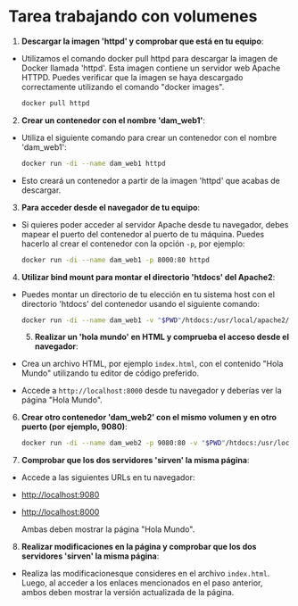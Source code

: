 # Tarea trabajando con volumenes 



1. **Descargar la imagen 'httpd' y comprobar que está en tu equipo**:
- Utilizamos el comando docker pull httpd para descargar la imagen de Docker llamada 'httpd'. Esta imagen contiene un servidor web Apache HTTPD.
Puedes verificar que la imagen se haya descargado correctamente utilizando el comando "docker images".

   ```bash
   docker pull httpd
   ```

2. **Crear un contenedor con el nombre 'dam_web1'**:

- Utiliza el siguiente comando para crear un contenedor con el nombre 'dam_web1':


   ```bash
   docker run -di --name dam_web1 httpd
   ```
- Esto creará un contenedor a partir de la imagen 'httpd' que acabas de descargar.

3. **Para acceder desde el navegador de tu equipo**:

- Si quieres poder acceder al servidor Apache desde tu navegador, debes mapear el puerto del contenedor al puerto de tu máquina. Puedes hacerlo al crear el contenedor con la opción `-p`, por ejemplo:

   ```bash
   docker run -di --name dam_web1 -p 8000:80 httpd
   ```

4. **Utilizar bind mount para montar el directorio 'htdocs' del Apache2**:

- Puedes montar un directorio de tu elección en tu sistema host con el directorio 'htdocs' del contenedor usando el siguiente comando:

   ```bash
   docker run -di --name dam_web1 -v "$PWD"/htdocs:/usr/local/apache2/htdocs/ httpd
   ```
   5. **Realizar un 'hola mundo' en HTML y comprueba el acceso desde el navegador**:

- Crea un archivo HTML, por ejemplo `index.html`, con el contenido "Hola Mundo" utilizando tu editor de código preferido.

- Accede a `http://localhost:8000` desde tu navegador y deberías ver la página "Hola Mundo".

6. **Crear otro contenedor 'dam_web2' con el mismo volumen y en otro puerto (por ejemplo, 9080)**:

   ```bash
   docker run -di --name dam_web2 -p 9080:80 -v "$PWD"/htdocs:/usr/local/apache2/htdocs/ httpd
   ```
7. **Comprobar que los dos servidores 'sirven' la misma página**:

 - Accede a las siguientes URLs en tu navegador:
 - [http://localhost:9080](http://localhost:9080)
 - [http://localhost:8000](http://localhost:8000)
     
     Ambas deben mostrar la página "Hola Mundo".

8. **Realizar modificaciones en la página y comprobar que los dos servidores 'sirven' la misma página**:

- Realiza las modificacionesque consideres en el archivo `index.html`. Luego, al acceder a los enlaces mencionados en el paso anterior, ambos deben mostrar la versión actualizada de la página.






